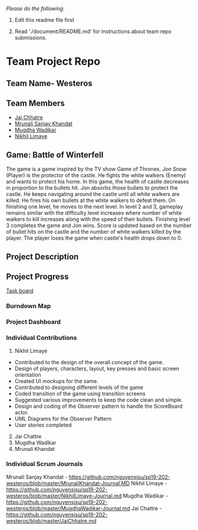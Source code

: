 
*Please do the following:*

1. Edit this readme file first

2. Read './document/README.md' for instructions about team repo submissions.


# Team Project Repo 

## Team Name- Westeros

## Team Members

* [Jai Chhatre](https://github.com/c-jai)
* [Mrunali Sanjay Khandat](https://github.com/monakhandat)
* [Mugdha Wadikar](https://github.com/Mugdha001)
* [Nikhil Limaye](https://github.com/NikhilLimaye/)

## Game: Battle of Winterfell
The game is a game inspired by the TV show Game of Thrones. 
Jon Snow (Player) is the protector of the castle. He fights the white walkers (Enemy) and wants to protect his home. In this game, the health of castle decreases in proportion to the bullets hit. Jon absorbs those bullets to protect the castle. He keeps navigating around the castle until all white walkers are killed. He fires his own bullets at the white walkers to defeat them. On finishing one level, he moves to the next level. In level 2 and 3, gameplay remains similar with the difficulty level increases where number of white walkers to kill increases along with the speed of their bullets. Finishing level 3 completes the game and Jon wins. Score is updated based on the number of bullet hits on the castle and the number of white walkers killed by the player. The player loses the game when castle's health drops down to 0.

## Project Description

## Project Progress
[Task board](https://docs.google.com/spreadsheets/d/1DSEwbavSd_8pse69NMivcuutHHYLBUjinzsDAwG56OA/edit?usp=sharing)

### Burndown Map

### Project Dashboard

### Individual Contributions
1. Nikhil Limaye
 - Contributed to the design of the overall concept of the game. 
 - Design of players, characters, layout, key presses and basic screen orientation
 - Created UI mockups for the same.
 - Contributed to designing different levels of the game
 - Coded transition of the game using transition screens
 - Suggested various improvements to keep the code clean and simple. 
 - Design and coding of the Observer pattern to handle the ScoreBoard actor. 
 - UML Diagrams for the Observer Pattern
 - User stories completed

2. Jai Chattre
3. Mugdha Wadikar
4. Mrunali Khandat


### Individual Scrum Journals
Mrunali Sanjay Khandat - https://github.com/nguyensjsu/sp19-202-westeros/blob/master/MrunaliKhandat-Journal.MD
Nikhil Limaye - https://github.com/nguyensjsu/sp19-202-westeros/blob/master/NikhilLimaye-Journal.md
Mugdha Wadikar - https://github.com/nguyensjsu/sp19-202-westeros/blob/master/MugdhaWadikar-Journal.md
Jai Chattre - https://github.com/nguyensjsu/sp19-202-westeros/blob/master/JaiChhatre.md
